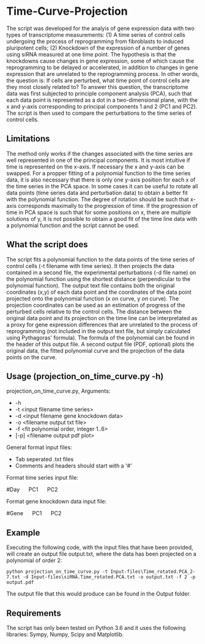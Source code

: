 # Time-Curve-Projection
The script was developed for the analyis of gene expression data with two types of transcriptome measurements: (1) A time series of control cells undergoing the process of reprogramming from fibroblasts to induced pluripotent cells; (2) Knockdown of the expression of a number of genes using siRNA measured at one time point. The hypothesis is that the knockdowns cause changes in gene expression, some of which cause the reprogramming to be delayed or accelerated, in addition to changes in gene expression that are unrelated to the reprogramming process. In other words, the question is: If cells are perturbed, what time point of control cells are they most closely related to? To answer this question, the transcriptome data was first subjected to principle component analysis (PCA), such that each data point is represented as a dot in a two-dimensional plane, with the x and y-axis corresponding to principal components 1 and 2 (PC1 and PC2). The script is then used to compare the perturbations to the time series of control cells.
## Limitations
The method only works if the changes associated with the time series are well represented in one of the principal components. It is most intuitive if time is represented on the x-axis. If necessary the x and y-axis can be swapped. For a propper fitting of a polynomial function to the time series data, it is also necessary that there is only one y-axis position for each x of the time series in the PCA space. In some cases it can be useful to rotate all data points (time series data and perturbation data) to obtain a better fit with the polynomial function. The degree of rotation should be such that x-axis corresponds maximally to the progression of time. If the progression of time in PCA space is such that for some positions on x, there are multiple solutions of y, it is not possible to obtain a good fit of the time line data with a polynomial function and the script cannot be used.

## What the script does
The script fits a polynomial function to the data points of the time series of control cells (-t filename with time series). It then projects the data contained in a second file, the experimental perturbations (-d file name) on the polynomial function using the shortest distance (perpendicular to the polynomial function). The output text file contains both the original coordinates (x,y) of each data point and the coordinates of the data point projected onto the polynomial function (x on curve, y on curve). The projection coordinates can be used as an estimation of progress of the perturbed cells relative to the control cells. The distance between the original data point and its projection on the time line can be interpretated as a proxy for gene expression differences that are unrelated to the process of reprogramming (not included in the output text file, but simply calculated using Pythagoras' formula). The formula of the polynomial can be found in the header of this output file. A second output file (PDF, optional) plots the original data, the fitted polynomial curve and the projection of the data points on the curve.

## Usage (projection_on_time_curve.py -h)

projection_on_time_curve.py, Arguments:
 * -h
 * -t   \<input filename time series\>
 * -d   \<input filename gene knockdown data\>
 * -o   \<filename output txt file\>
 * -f   \<fit polynomial order, integer 1..6\>
 * [-p] \<filename output pdf plot\>

General format input files:
  - Tab seperated .txt files
  - Comments and headers should start with a '#'
  
Format time series input file: 
 
  #Day &nbsp;&nbsp;&nbsp;&nbsp; PC1  &nbsp;&nbsp;&nbsp;&nbsp;   PC2

Format gene knockdown data input file:
  
  #Gene &nbsp;&nbsp;&nbsp;&nbsp;  PC1  &nbsp;&nbsp;&nbsp;&nbsp;  PC2


## Example

Executing the following code, with the input files that have been provided, will create an output file output.txt, where the data has been projected on a polynomial of order 2:  

```
python projection_on_time_curve.py -t Input-files\Time_rotated.PCA_2-7.txt -d Input-files\siRNA.Time_rotated.PCA.txt -o output.txt -f 2 -p output.pdf
```
The output file that this would produce can be found in the Output folder.

## Requirements
The script has only been tested on Python 3.6 and it uses the following libraries: Sympy, Numpy, Scipy and Matplotlib.
